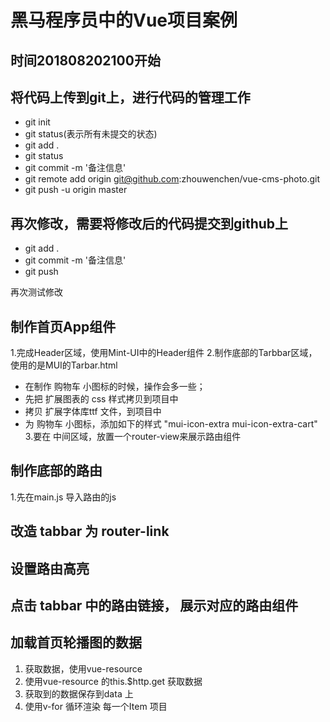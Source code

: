 # 黑马程序员中的Vue项目案例

## 时间201808202100开始

## 将代码上传到git上，进行代码的管理工作
+ git init
+ git status(表示所有未提交的状态)
+ git add .
+ git status
+ git commit -m '备注信息'
+ git remote add origin git@github.com:zhouwenchen/vue-cms-photo.git
+ git push -u origin master

## 再次修改，需要将修改后的代码提交到github上
+ git add .
+ git commit -m '备注信息'
+ git push

再次测试修改

## 制作首页App组件
1.完成Header区域，使用Mint-UI中的Header组件
2.制作底部的Tarbbar区域，使用的是MUI的Tarbar.html
 + 在制作 购物车 小图标的时候，操作会多一些；
 + 先把 扩展图表的 css 样式拷贝到项目中
 + 拷贝 扩展字体库ttf 文件，到项目中
 + 为 购物车 小图标，添加如下的样式 "mui-icon-extra mui-icon-extra-cart"
3.要在 中间区域，放置一个router-view来展示路由组件


## 制作底部的路由
1.先在main.js 导入路由的js

## 改造 tabbar 为 router-link
## 设置路由高亮
## 点击 tabbar 中的路由链接， 展示对应的路由组件

## 加载首页轮播图的数据
1. 获取数据，使用vue-resource
2. 使用vue-resource 的this.$http.get 获取数据
3. 获取到的数据保存到data 上
4. 使用v-for 循环渲染 每一个Item 项目
